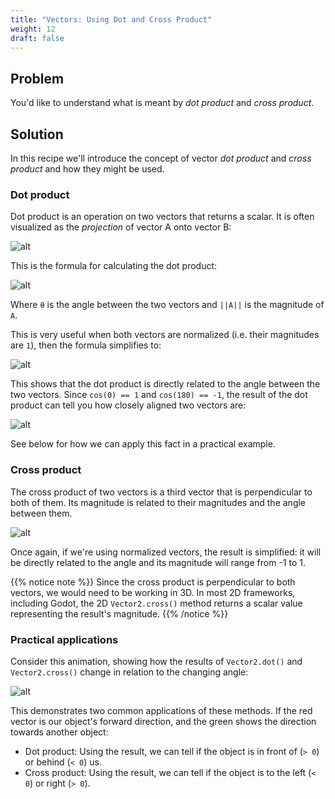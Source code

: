 ```yaml
---
title: "Vectors: Using Dot and Cross Product"
weight: 12
draft: false
---
```


## Problem

You'd like to understand what is meant by *dot product* and *cross product*.

## Solution

In this recipe we'll introduce the concept of vector *dot product* and *cross product* and how they might be used.

### Dot product

Dot product is an operation on two vectors that returns a scalar. It is often visualized as the *projection* of vector A onto vector B:

![alt](/godot_recipes/img/dot_cross_04.png)

This is the formula for calculating the dot product:

![alt](/godot_recipes/img/dot_cross_02.png)

Where `θ` is the angle between the two vectors and `||A||` is the magnitude of `A`.

This is very useful when both vectors are normalized (i.e. their magnitudes are `1`), then the formula simplifies to:

![alt](/godot_recipes/img/dot_cross_03.png)

This shows that the dot product is directly related to the angle between the two vectors. Since `cos(0) == 1` and `cos(180) == -1`, the result of the dot product can tell you how closely aligned two vectors are:

![alt](/godot_recipes/img/dot_cross_05.png)

See below for how we can apply this fact in a practical example.

### Cross product

The cross product of two vectors is a third vector that is perpendicular to both of them. Its magnitude is related to their magnitudes and the angle between them.

![alt](/godot_recipes/img/dot_cross_06.gif)

Once again, if we're using normalized vectors, the result is simplified: it will be directly related to the angle and its magnitude will range from -1 to 1.

{{% notice note %}}
Since the cross product is perpendicular to both vectors, we would need to be working in 3D. In most 2D frameworks, including Godot, the 2D `Vector2.cross()` method returns a scalar value representing the result's magnitude.
{{% /notice %}}

### Practical applications

Consider this animation, showing how the results of `Vector2.dot()` and `Vector2.cross()` change in relation to the changing angle:

![alt](/godot_recipes/img/dot_cross_01.gif)

This demonstrates two common applications of these methods. If the red vector is our object's forward direction, and the green shows the direction towards another object:

* Dot product: Using the result, we can tell if the object is in front of (`> 0`) or behind (`< 0`) us.
* Cross product: Using the result, we can tell if the object is to the left (`< 0`) or right (`> 0`).